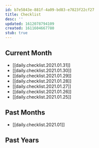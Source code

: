 ```yaml
---
id: b7e5843e-881f-4a09-bd83-e7823f22cf27
title: Checklist
desc: ''
updated: 1612078794109
created: 1611604667780
stub: true
---
```


## Current Month

- [[daily.checklist.2021.01.31]]
- [[daily.checklist.2021.01.30]]
- [[daily.checklist.2021.01.29]]
- [[daily.checklist.2021.01.28]]
- [[daily.checklist.2021.01.27]]
- [[daily.checklist.2021.01.26]]
- [[daily.checklist.2021.01.25]]

## Past Months

- [[daily.checklist.2021.01]]

## Past Years
